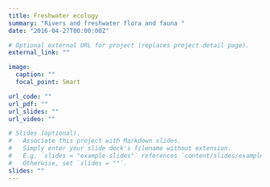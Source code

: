 ```yaml
---
title: Freshwater ecology
summary: "Rivers and freshwater flora and fauna "
date: "2016-04-27T00:00:00Z"

# Optional external URL for project (replaces project detail page).
external_link: ""

image:
  caption: ""
  focal_point: Smart

url_code: ""
url_pdf: ""
url_slides: ""
url_video: ""

# Slides (optional).
#   Associate this project with Markdown slides.
#   Simply enter your slide deck's filename without extension.
#   E.g. `slides = "example-slides"` references `content/slides/example-slides.md`.
#   Otherwise, set `slides = ""`.
slides: ""
---
```


<div data-prodibi='{"type":"grid","settings":{"container":"rdll7g2r7g28dyq","account":"seaslug"}}'><script>;!function() {if (window.prodibiAsync == null) { var s = document.createElement('script'); s.async = !0; s.src = 'https://max1.prodibicdn.com/libraries/pages/prodibi.embed.2.0.min.js'; document.body.appendChild(s); }window.prodibiAsync = window.prodibiAsync || [];prodibiAsync.push({ type: "settings", settings: { account: "seaslug" } });}();</script></div>